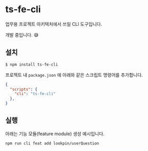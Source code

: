 # ts-fe-cli

업무용 프로젝트 아키텍처에서 쓰일 CLI 도구입니다.

개발 중입니다. 😅

## 설치

```sh
$ npm install ts-fe-cli
```

프로젝트 내 `package.json` 에 아래와 같은 스크립트 명령어를 추가합니다.

```json
{
  "scripts": {
    "cli": "ts-fe-cli"
  },
}
```

## 실행

아래는 기능 모듈(feature module) 생성 예시입니다.

```sh
npm run cli feat add lookpin/userQuestion
```